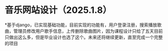 # 音乐网站设计（2025.1.8）

*基于django，已实现基础功能，目前实现的功能有，用户登录注册，搜索播放歌曲，管理员修改用户歌手信息，上传删除歌曲图片，因为课程设计只给了五天目前只做出这么多，但是毕业设计也选了这个。未来还将继续更新，直至完成一个完整的项目

